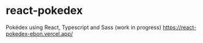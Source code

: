 # react-pokedex

Pokédex using React, Typescript and Sass (work in progress)
https://react-pokedex-ebon.vercel.app/
